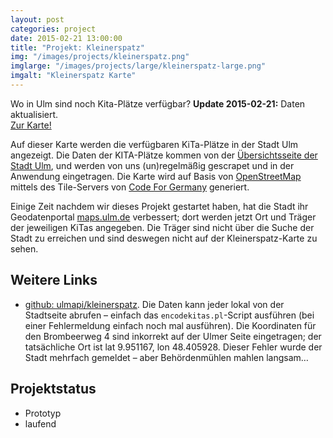 ```yaml
---
layout: post
categories: project
date: 2015-02-21 13:00:00
title: "Projekt: Kleinerspatz"
img: "/images/projects/kleinerspatz.png" 
imglarge: "/images/projects/large/kleinerspatz-large.png"
imgalt: "Kleinerspatz Karte"
---
```


Wo in Ulm sind noch Kita-Plätze verfügbar? 
**Update 2015-02-21:** Daten aktualisiert.  
[Zur Karte!](http://www.ulmapi.de/kleinerspatz)  

Auf dieser Karte werden die verfügbaren KiTa-Plätze in der Stadt Ulm angezeigt.
Die Daten der KITA-Plätze kommen von der [Übersichtsseite der Stadt Ulm](http://www.ulm.de/ulm/stadt_ulm_01.c.72078.de/), und werden von uns (un)regelmäßig gescrapet und in der Anwendung eingetragen. Die Karte wird auf Basis von [OpenStreetMap](http://openstreetmap.org/) mittels des Tile-Servers von [Code For Germany](http://codefor.de/) generiert.

Einige Zeit nachdem wir dieses Projekt gestartet haben, hat die Stadt ihr Geodatenportal [maps.ulm.de](maps.ulm.de/GeoportalUlmWebapp/client/maps/) verbessert; dort werden jetzt Ort und Träger der jeweiligen KiTas angegeben. Die Träger sind nicht über die Suche der Stadt zu erreichen und sind deswegen nicht auf der Kleinerspatz-Karte zu sehen.

## Weitere Links

 * [github: ulmapi/kleinerspatz](https://github.com/UlmApi/kleinerspatz). Die Daten kann jeder lokal von der Stadtseite abrufen – einfach das `encodekitas.pl`-Script ausführen (bei einer Fehlermeldung einfach noch mal ausführen). Die Koordinaten für den Brombeerweg 4 sind inkorrekt auf der Ulmer Seite eingetragen; der tatsächliche Ort ist lat 9.951167, lon 48.405928. Dieser Fehler wurde der Stadt mehrfach gemeldet – aber Behördenmühlen mahlen langsam…
 
## Projektstatus

 * Prototyp
 * laufend
